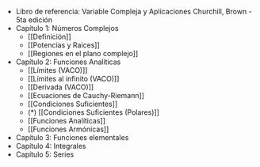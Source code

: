 - Libro de referencia: Variable Compleja y Aplicaciones Churchill, Brown - 5ta edición
- Capítulo 1: Números Complejos
	- [[Definición]]
	- [[Potencias y Raices]]
	- [[Regiones en el plano complejo]]
- Capítulo 2: Funciones Analíticas
	- [[Límites (VACO)]]
	- [[Límites al infinito (VACO)]]
	- [[Derivada (VACO)]]
	- [[Ecuaciones de Cauchy-Riemann]]
	- [[Condiciones Suficientes]]
	- (*) [[Condiciones Suficientes (Polares)]]
	- [[Funciones Analíticas]]
	- [[Funciones Armónicas]]
- Capítulo 3: Funciones elementales
- Capítulo 4: Integrales
- Capítulo 5: Series